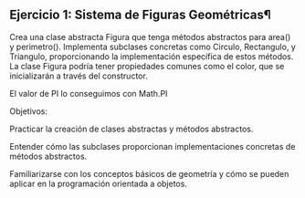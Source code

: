 ## Ejercicio 1: Sistema de Figuras Geométricas¶

Crea una clase abstracta Figura que tenga métodos abstractos para area() y perimetro(). Implementa subclases concretas como Circulo, Rectangulo, y Triangulo, proporcionando la implementación específica de estos métodos. La clase Figura podría tener propiedades comunes como el color, que se inicializarán a través del constructor.

El valor de PI lo conseguimos con Math.PI

Objetivos:

Practicar la creación de clases abstractas y métodos abstractos.

Entender cómo las subclases proporcionan implementaciones concretas de métodos abstractos.

Familiarizarse con los conceptos básicos de geometría y cómo se pueden aplicar en la programación orientada a objetos.
